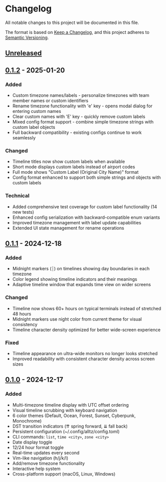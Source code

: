 # Changelog

All notable changes to this project will be documented in this file.

The format is based on [Keep a Changelog](https://keepachangelog.com/en/1.1.0/),
and this project adheres to [Semantic Versioning](https://semver.org/spec/v2.0.0.html).

## [Unreleased]

## [0.1.2] - 2025-01-20

### Added
- Custom timezone names/labels - personalize timezones with team member names or custom identifiers
- Rename timezone functionality with 'e' key - opens modal dialog for entering custom names
- Clear custom names with 'E' key - quickly remove custom labels
- Mixed config format support - combine simple timezone strings with custom label objects
- Full backward compatibility - existing configs continue to work seamlessly

### Changed
- Timeline titles now show custom labels when available
- Short mode displays custom labels instead of airport codes
- Full mode shows "Custom Label (Original City Name)" format
- Config format enhanced to support both simple strings and objects with custom labels

### Technical
- Added comprehensive test coverage for custom label functionality (14 new tests)
- Enhanced config serialization with backward-compatible enum variants
- Improved timezone management with label update capabilities
- Extended UI state management for rename operations

## [0.1.1] - 2024-12-18

### Added
- Midnight markers (┊) on timelines showing day boundaries in each timezone
- Color legend showing timeline indicators and their meanings
- Adaptive timeline window that expands time view on wider screens

### Changed
- Timeline now shows 60+ hours on typical terminals instead of stretched 48 hours
- Midnight markers use night color from current theme for visual consistency
- Timeline character density optimized for better wide-screen experience

### Fixed
- Timeline appearance on ultra-wide monitors no longer looks stretched
- Improved readability with consistent character density across screen sizes

## [0.1.0] - 2024-12-17

### Added
- Multi-timezone timeline display with UTC offset ordering
- Visual timeline scrubbing with keyboard navigation
- 6 color themes (Default, Ocean, Forest, Sunset, Cyberpunk, Monochrome)
- DST transition indicators (⇈ spring forward, ⇊ fall back)
- Persistent configuration (~/.config/alltz/config.toml)
- CLI commands: `list`, `time <city>`, `zone <city>`
- Date display toggle
- 12/24 hour format toggle
- Real-time updates every second
- Vim-like navigation (h/j/k/l)
- Add/remove timezone functionality
- Interactive help system
- Cross-platform support (macOS, Linux, Windows)

[Unreleased]: https://github.com/abradburne/alltz/compare/v0.1.2...HEAD
[0.1.2]: https://github.com/abradburne/alltz/compare/v0.1.1...v0.1.2
[0.1.1]: https://github.com/abradburne/alltz/compare/v0.1.0...v0.1.1
[0.1.0]: https://github.com/abradburne/alltz/releases/tag/v0.1.0